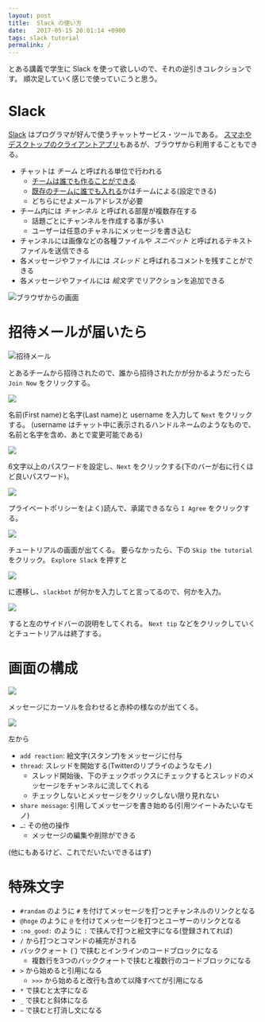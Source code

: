 ```yaml
---
layout: post
title:  Slack の使い方
date:   2017-05-15 20:01:14 +0900
tags: slack tutorial
permalink: /
---
```


とある講義で学生に Slack を使って欲しいので、それの逆引きコレクションです。
順次足していく感じで使っていこうと思う。

# Slack

[Slack](https://slack.com/) はプログラマが好んで使うチャットサービス・ツールである。
[スマホやデスクトップのクライアントアプリ](https://slack.com/downloads)もあるが、ブラウザから利用することもできる。

- チャットは *チーム* と呼ばれる単位で行われる
    - [チームは誰でも作ることができる](https://slack.com/create)
    - [既存のチームに誰でも入れる](https://slack.com/signin)かはチームによる(設定できる)
    - どちらにせよメールアドレスが必要
- チーム内には *チャンネル* と呼ばれる部屋が複数存在する
    - 話題ごとにチャンネルを作成する事が多い
    - ユーザーは任意のチャネルにメッセージを書き込む
- チャンネルには画像などの各種ファイルや *スニペット* と呼ばれるテキストファイルを送信できる
- 各メッセージやファイルには *スレッド* と呼ばれるコメントを残すことができる
- 各メッセージやファイルには *絵文字* でリアクションを追加できる

![ブラウザからの画面](/images/tutorial-slack/browser.jpg)

# 招待メールが届いたら

![招待メール](/images/tutorial-slack/invitemail.jpg)

とあるチームから招待されたので、誰から招待されたかが分かるようだったら `Join Now` をクリックする。

![](/images/tutorial-slack/initsetting1.jpg)

名前(First name)と名字(Last name)と username を入力して `Next` をクリックする。
(username はチャット中に表示されるハンドルネームのようなもので、名前と名字を含め、あとで変更可能である)

![](/images/tutorial-slack/initsetting1.jpg)

6文字以上のパスワードを設定し、`Next` をクリックする(下のバーが右に行くほど良いパスワード)。

![](/images/tutorial-slack/initsetting1.jpg)

プライベートポリシーを(よく)読んで、承諾できるなら `I Agree` をクリックする。

![](/images/tutorial-slack/tutorial.jpg)

チュートリアルの画面が出てくる。
要らなかったら、下の `Skip the tutorial` をクリック。
`Explore Slack` を押すと

![](/images/tutorial-slack/tutorial1.jpg)

に遷移し、`slackbot` が何かを入力してと言ってるので、何かを入力。

![](/images/tutorial-slack/tutorial2.jpg)

すると左のサイドバーの説明をしてくれる。
`Next tip` などをクリックしていくとチュートリアルは終了する。

# 画面の構成

![](/images/tutorial-slack/browser1.jpg)

メッセージにカーソルを合わせると赤枠の様なのが出てくる。

![](/images/tutorial-slack/message.jpg)

左から

- `add reaction`: 絵文字(スタンプ)をメッセージに付与
- `thread`: スレッドを開始する(Twitterのリプライのようなモノ)
    - スレッド開始後、下のチェックボックスにチェックするとスレッドのメッセージをチャンネルに流してくれる
    - チェックしないとメッセージをクリックしない限り見れない
- `share message`: 引用してメッセージを書き始める(引用ツイートみたいなモノ)
- `…`: その他の操作
    - メッセージの編集や削除ができる

(他にもあるけど、これでだいたいできるはず)

# 特殊文字

- `#randam` のように `#` を付けてメッセージを打つとチャンネルのリンクとなる
- `@hoge` のように `@` を付けてメッセージを打つとユーザーのリンクとなる
- `:no_good:` のように `:` で挟んで打つと絵文字になる(登録されてれば)
- `/` から打つとコマンドの補完がされる
- バッククォート (\`) で挟むとインラインのコードブロックになる
    - 複数行を3つのバッククォートで挟むと複数行のコードブロックになる
- `>` から始めると引用になる
    - `>>>` から始めると改行も含めて以降すべてが引用になる
- `*` で挟むと太字になる
- `_` で挟むと斜体になる
- `~` で挟むと打消し文になる
